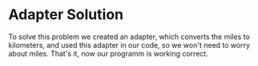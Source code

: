 # Adapter Solution

To solve this problem we created an adapter, which converts the miles to kilometers, and used this adapter in our code, so we won't need to worry about miles. That's it, now our programm is working correct.
